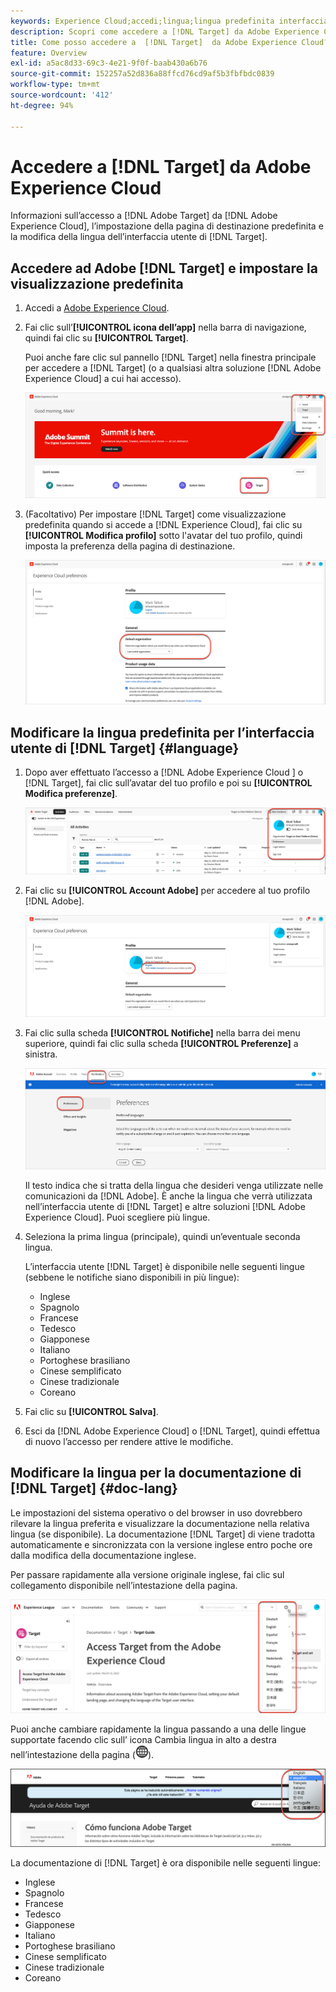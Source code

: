 ```yaml
---
keywords: Experience Cloud;accedi;lingua;lingua predefinita interfaccia;lingua predefinita
description: Scopri come accedere a [!DNL Target] da Adobe Experience Cloud, impostare la visualizzazione predefinita e modificare la lingua del [!DNL Target] Interfaccia utente e documentazione.
title: Come posso accedere a  [!DNL Target]  da Adobe Experience Cloud?
feature: Overview
exl-id: a5ac8d33-69c3-4e21-9f0f-baab430a6b76
source-git-commit: 152257a52d836a88ffcd76cd9af5b3fbfbdc0839
workflow-type: tm+mt
source-wordcount: '412'
ht-degree: 94%

---
```


# Accedere a [!DNL Target] da Adobe Experience Cloud

Informazioni sull’accesso a [!DNL Adobe Target] da [!DNL Adobe Experience Cloud], l’impostazione della pagina di destinazione predefinita e la modifica della lingua dell’interfaccia utente di [!DNL Target].

## Accedere ad Adobe [!DNL Target] e impostare la visualizzazione predefinita

1. Accedi a [Adobe Experience Cloud](https://experience.adobe.com/).

1. Fai clic sull’**[!UICONTROL icona dell’app]** nella barra di navigazione, quindi fai clic su **[!UICONTROL Target]**.

   Puoi anche fare clic sul pannello [!DNL Target] nella finestra principale per accedere a [!DNL Target] (o a qualsiasi altra soluzione [!DNL Adobe Experience Cloud] a cui hai accesso).

   ![Icona dell’applicazione](/help/main/c-intro/assets/appmenu-new.png)

1. (Facoltativo) Per impostare [!DNL Target] come visualizzazione predefinita quando si accede a [!DNL Experience Cloud], fai clic su **[!UICONTROL Modifica profilo]** sotto l&#39;avatar del tuo profilo, quindi imposta la preferenza della pagina di destinazione.

   ![Pagina di destinazione](/help/main/c-intro/assets/pagepref-new.png)

## Modificare la lingua predefinita per l’interfaccia utente di [!DNL Target]  {#language}

1. Dopo aver effettuato l’accesso a [!DNL Adobe Experience Cloud ] o [!DNL Target], fai clic sull’avatar del tuo profilo e poi su **[!UICONTROL Modifica preferenze]**.

   ![Modifica profilo](/help/main/c-intro/assets/change-language.png)

1. Fai clic su **[!UICONTROL Account Adobe]** per accedere al tuo profilo [!DNL Adobe].

   ![Account Adobe](/help/main/c-intro/assets/adobe-account.png)

1. Fai clic sulla scheda **[!UICONTROL Notifiche]** nella barra dei menu superiore, quindi fai clic sulla scheda **[!UICONTROL Preferenze]** a sinistra.

   ![Lingue preferite](/help/main/c-intro/assets/prefered-language.png)

   Il testo indica che si tratta della lingua che desideri venga utilizzate nelle comunicazioni da [!DNL Adobe]. È anche la lingua che verrà utilizzata nell’interfaccia utente di [!DNL Target] e altre soluzioni [!DNL Adobe Experience Cloud]. Puoi scegliere più lingue.

1. Seleziona la prima lingua (principale), quindi un’eventuale seconda lingua.

   L’interfaccia utente [!DNL Target] è disponibile nelle seguenti lingue (sebbene le notifiche siano disponibili in più lingue):

   * Inglese
   * Spagnolo
   * Francese
   * Tedesco
   * Giapponese
   * Italiano
   * Portoghese brasiliano
   * Cinese semplificato
   * Cinese tradizionale
   * Coreano

1. Fai clic su **[!UICONTROL Salva]**.

1. Esci da [!DNL Adobe Experience Cloud] o [!DNL Target], quindi effettua di nuovo l’accesso per rendere attive le modifiche.

## Modificare la lingua per la documentazione di [!DNL Target]  {#doc-lang}

Le impostazioni del sistema operativo o del browser in uso dovrebbero rilevare la lingua preferita e visualizzare la documentazione nella relativa lingua (se disponibile). La documentazione [!DNL Target] di viene tradotta automaticamente e sincronizzata con la versione inglese entro poche ore dalla modifica della documentazione inglese.

Per passare rapidamente alla versione originale inglese, fai clic sul collegamento disponibile nell’intestazione della pagina.

![Passare alla lingua originale](/help/main/c-intro/assets/mt-original.png)

Puoi anche cambiare rapidamente la lingua passando a una delle lingue supportate facendo clic sull’ icona Cambia lingua in alto a destra nell’intestazione della pagina (![cambia lingua](/help/main/c-intro/assets/icon-language-switcher.png)).

![cambia lingua](/help/main/c-intro/assets/language-switcher.png)

La documentazione di [!DNL Target] è ora disponibile nelle seguenti lingue:

* Inglese
* Spagnolo
* Francese
* Tedesco
* Giapponese
* Italiano
* Portoghese brasiliano
* Cinese semplificato
* Cinese tradizionale
* Coreano
